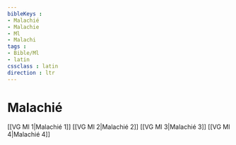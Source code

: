 ```yaml
---
bibleKeys : 
- Malachié
- Malachie
- Ml
- Malachi
tags : 
- Bible/Ml
- latin
cssclass : latin
direction : ltr
---
```


# Malachié

[[VG Ml 1|Malachié 1]]
[[VG Ml 2|Malachié 2]]
[[VG Ml 3|Malachié 3]]
[[VG Ml 4|Malachié 4]]

